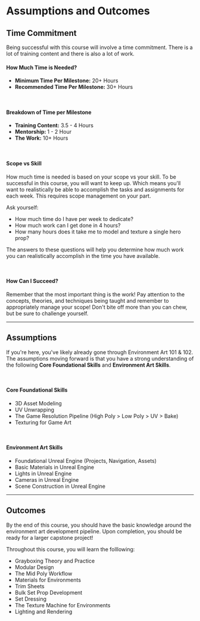 # Assumptions and Outcomes

<h2>Time Commitment</h2>
<p>Being successful with this course will involve a time commitment. There is a lot of training content and there is also a lot of work.&nbsp;</p>
<h4><strong>How Much Time is Needed?</strong></h4>
<ul>
<li><strong>Minimum Time Per Milestone:</strong> 20+ Hours</li>
<li><strong>Recommended Time Per Milestone:</strong> 30+ Hours</li>
</ul>
<p>&nbsp;</p>
<h4><strong>Breakdown of Time per Milestone</strong></h4>
<ul>
<li><strong>Training Content:</strong> 3.5 - 4 Hours</li>
<li><strong>Mentorship: </strong>1 - 2 Hour</li>
<li><strong>The Work:</strong> 10+ Hours</li>
</ul>
<p>&nbsp;</p>
<h4><strong>Scope vs Skill</strong></h4>
<p>How much time is needed is based on your scope vs your skill. To be successful in this course, you will want to keep up. Which means you'll want to realistically be able to accomplish the tasks and assignments for each week. This requires scope management on your part.</p>
<p>Ask yourself:</p>
<ul>
<li>How much time do I have per week to dedicate?</li>
<li>How much work can I get done in 4 hours?</li>
<li>How many hours does it take me to model and texture a single hero prop?</li>
</ul>
<p>The answers to these questions will help you determine how much work you can realistically accomplish in the time you have available.</p>
<p>&nbsp;</p>
<h4><strong>How Can I Succeed?</strong></h4>
<p>Remember that the most important thing is the work! Pay attention to the concepts, theories, and techniques being taught and remember to appropriately manage your scope! Don't bite off more than you can chew, but be sure to challenge yourself.</p>
<hr>
<h2>Assumptions</h2>
<p>If you're here, you've likely already gone through Environment Art 101 &amp; 102. The assumptions moving forward is that you have a strong understanding of the following <strong>Core Foundational Skills</strong> and <strong>Environment Art Skills</strong>.</p>
<p>&nbsp;</p>
<h4><strong>Core Foundational Skills</strong></h4>
<ul>
<li>3D Asset Modeling</li>
<li>UV Unwrapping</li>
<li>The Game Resolution Pipeline (High Poly &gt; Low Poly &gt; UV &gt; Bake)</li>
<li>Texturing for Game Art</li>
</ul>
<p>&nbsp;</p>
<h4><strong>Environment Art Skills</strong></h4>
<ul>
<li>Foundational Unreal Engine (Projects, Navigation, Assets)</li>
<li>Basic Materials in Unreal Engine</li>
<li>Lights in Unreal Engine</li>
<li>Cameras in Unreal Engine</li>
<li>Scene Construction in Unreal Engine</li>
</ul>
<hr>
<h2>Outcomes</h2>
<p>By the end of this course, you should have the basic knowledge around the environment art development pipeline. Upon completion, you should be ready for a larger capstone project!</p>
<p>Throughout this course, you will learn the folllowing:</p>
<ul>
<li>Grayboxing Theory and Practice</li>
<li>Modular Design</li>
<li>The Mid Poly Workflow</li>
<li>Materials for Environments</li>
<li>Trim Sheets</li>
<li>Bulk Set Prop Development</li>
<li>Set Dressing</li>
<li>The Texture Machine for Environments</li>
<li>Lighting and Rendering</li>
</ul>